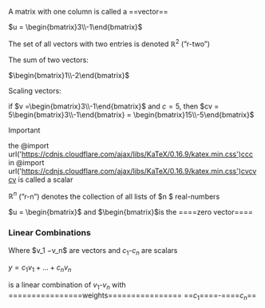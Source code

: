 A matrix with one column is called a ==vector==

$u = \begin{bmatrix}3\\-1\end{bmatrix}$

The set of all vectors with two entries is denoted $\mathbb{R}^2$﻿ (”r-two”)

The sum of two vectors:

$\begin{bmatrix}1\\-2\end{bmatrix}$

Scaling vectors:

if $v =\begin{bmatrix}3\\-1\end{bmatrix}$﻿ and $c = 5$﻿, then $cv = 5\begin{bmatrix}3\\-1\end{bmatrix} = \begin{bmatrix}15\\-5\end{bmatrix}$﻿

  

> [!important]  
> the @import url('https://cdnjs.cloudflare.com/ajax/libs/KaTeX/0.16.9/katex.min.css')ccc﻿ in @import url('https://cdnjs.cloudflare.com/ajax/libs/KaTeX/0.16.9/katex.min.css')cvcvcv﻿ is called a scalar  

  

$\mathbb{R}^n$﻿ (”r-n”) denotes the collection of all lists of $n $﻿ real-numbers

$u = \begin{bmatrix}$﻿ and $\begin{bmatrix}$﻿is the ====zero vector====

  

### Linear Combinations

Where $v_1 $﻿-$v_n$﻿ are vectors and $c_1$﻿-$c_n$﻿ are scalars

$y = c_1v_1 + ... + c_nv_n$

is a linear combination of $v_1$﻿-$v_n$﻿ with ================weights================ ==$c_1$==﻿==-====$c_n$==